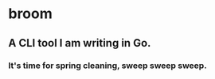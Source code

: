 # broom

## A CLI tool I am writing in Go. 

### It's time for spring cleaning, sweep sweep sweep.



